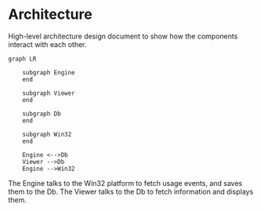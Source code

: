 # Architecture

High-level architecture design document to show how the components interact with each other.

```mermaid
graph LR

    subgraph Engine
    end

    subgraph Viewer
    end

    subgraph Db
    end

    subgraph Win32
    end

    Engine <-->Db
    Viewer -->Db
    Engine -->Win32
```

The Engine talks to the Win32 platform to fetch usage events, and saves them to the Db.
The Viewer talks to the Db to fetch information and displays them.
